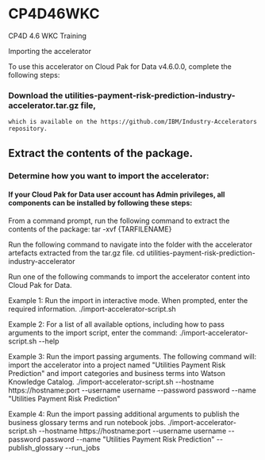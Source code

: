 # CP4D46WKC
CP4D 4.6 WKC Training

Importing the accelerator

To use this accelerator on Cloud Pak for Data v4.6.0.0, complete the following steps:

### Download the utilities-payment-risk-prediction-industry-accelerator.tar.gz file, 
    which is available on the https://github.com/IBM/Industry-Accelerators repository.

## Extract the contents of the package.

### Determine how you want to import the accelerator:

#### If your Cloud Pak for Data user account has Admin privileges, all components can be installed by following these steps:

From a command prompt, run the following command to extract the contents of the package:
tar -xvf {TARFILENAME} 

Run the following command to navigate into the folder with the accelerator artefacts extracted from the tar.gz file.
cd utilities-payment-risk-prediction-industry-accelerator 

Run one of the following commands to import the accelerator content into Cloud Pak for Data.

Example 1: Run the import in interactive mode. When prompted, enter the required information.
./import-accelerator-script.sh 

Example 2: For a list of all available options, including how to pass arguments to the import script, enter the command:
./import-accelerator-script.sh --help 

Example 3: Run the import passing arguments. The following command will: import the accelerator into a project named "Utilities Payment Risk Prediction" and import categories and business terms into Watson Knowledge Catalog.
./import-accelerator-script.sh --hostname https://hostname:port --username username --password password --name "Utilities Payment Risk Prediction"

Example 4: Run the import passing additional arguments to publish the business glossary terms and run notebook jobs.
./import-accelerator-script.sh --hostname https://hostname:port --username username --password password --name "Utilities Payment Risk Prediction" --publish_glossary --run_jobs
